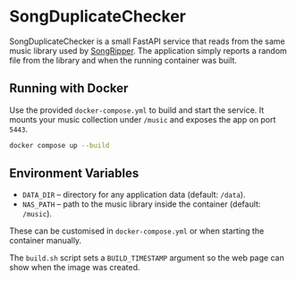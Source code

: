# SongDuplicateChecker

SongDuplicateChecker is a small FastAPI service that reads from the same music
library used by [SongRipper](https://github.com/rudyscoggins/SongRipper).  The
application simply reports a random file from the library and when the running
container was built.

## Running with Docker

Use the provided `docker-compose.yml` to build and start the service.  It
mounts your music collection under `/music` and exposes the app on port `5443`.

```bash
docker compose up --build
```

## Environment Variables

- `DATA_DIR` – directory for any application data (default: `/data`).
- `NAS_PATH` – path to the music library inside the container (default:
  `/music`).

These can be customised in `docker-compose.yml` or when starting the container
manually.

The `build.sh` script sets a `BUILD_TIMESTAMP` argument so the web page can show
when the image was created.
